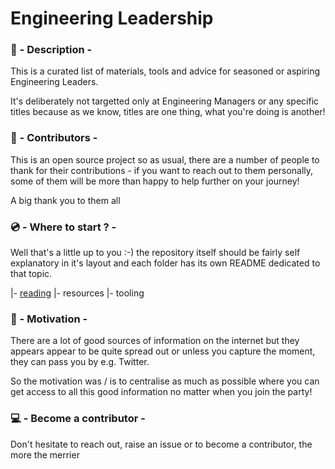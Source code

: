 # Engineering Leadership

### :page_facing_up: - Description -

This is a curated list of materials, tools and advice for seasoned or aspiring Engineering Leaders.

It's deliberately not targetted only at Engineering Managers or any specific titles because as we know, titles are one thing, what you're doing is another!
<br />

### :notebook_with_decorative_cover: - Contributors -

This is an open source project so as usual, there are a number of people to thank for their contributions - if you want to reach out to them personally, some of them will be more than happy to help further on your journey!

A big thank you to them all
<br />

### :cd: - Where to start ? -

Well that's a little up to you :-) the repository itself should be fairly self explanatory in it's layout and each folder has its own README dedicated to that topic. 

|- [reading](/reading/README.md)
|- resources
|- tooling


### :rocket: - Motivation -

There are a lot of good sources of information on the internet but they appears appear to be quite spread out or unless you capture the moment, they can pass you by e.g. Twitter.

So the motivation was / is to centralise as much as possible where you can get access to all this good information no matter when you join the party!

### :computer: - Become a contributor -

Don't hesitate to reach out, raise an issue or to become a contributor, the more the merrier


